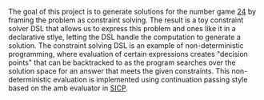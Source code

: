 The goal of this project is to generate solutions for the number game [24](https://en.wikipedia.org/wiki/24_(puzzle)) by framing the problem as constraint solving.
The result is a toy constraint solver DSL that allows us to express this problem and ones like it in a declarative stlye,
letting the DSL handle the computation to generate a solution. The constraint solving DSL is an example of non-deterministic
programming, where evaluation of certain expressions creates "decision points" that can be backtracked to as the program searches
over the solution space for an answer that meets the given constraints. This non-deterministic evaluation is implemented using
continuation passing style based on the amb evaluator in [SICP](https://web.mit.edu/6.001/6.037/sicp.pdf). 
